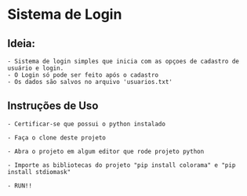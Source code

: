 # Sistema de Login

## Ideia:
	- Sistema de login simples que inicia com as opçoes de cadastro de usuário e login.
	- O Login só pode ser feito após o cadastro
	- Os dados são salvos no arquivo 'usuarios.txt'


## Instruções de Uso
 
	- Certificar-se que possui o python instalado
	
	- Faça o clone deste projeto
	
	- Abra o projeto em algum editor que rode projeto python
	
	- Importe as bibliotecas do projeto "pip install colorama" e "pip install stdiomask"	
	
	- RUN!!
  
